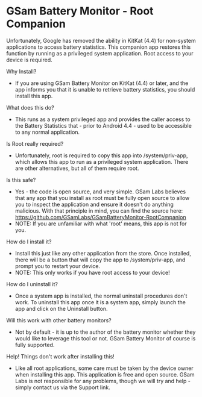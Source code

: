 GSam Battery Monitor - Root Companion
=====================================

Unfortunately, Google has removed the ability in KitKat (4.4) for non-system applications to access battery statistics.  This companion app restores this function by running as a privileged system application.   Root access to your device is required.

Why Install?

* If you are using GSam Battery Monitor on KitKat (4.4) or later, and the app informs you that it is unable to retrieve battery statistics, you should install this app.

What does this do?

* This  runs as a system privileged app and provides the caller access to the Battery Statistics that - prior to Android 4.4 - used to be accessible to any normal application.

Is Root really required?

* Unfortunately, root is required to copy this app into /system/priv-app, which allows this app to run as a privileged system application.  There are other alternatives, but all of them require root. 

Is this safe?

* Yes - the code is open source, and very simple.  GSam Labs believes that any app that you install as root must be fully open source to allow you to inspect the application and ensure it doesn't do anything malicious.  With that principle in mind, you can find the source here: https://github.com/GSamLabs/GSamBatteryMonitor-RootCompanion
* NOTE:  If you are unfamiliar with what 'root' means, this app is not for you.

How do I install it?

* Install this just like any other application from the store.  Once installed, there will be a button that will copy the app to /system/priv-app, and prompt you to restart your device.  
* NOTE:  This only works if you have root access to your device!

How do I uninstall it?

* Once a system app is installed, the normal uninstall procedures don't work.  To uninstall this app once it is a system app, simply launch the app and click on the Uninstall button.

Will this work with other battery monitors?

* Not by default - it is up to the author of the battery monitor whether they would like to leverage this tool or not.  GSam Battery Monitor of course is fully supported.

Help!  Things don't work after installing this!

* Like all root applications, some care must be taken by the device owner when installing this app.  This application is free and open source.  GSam Labs is not responsible for any problems, though we will try and help - simply contact us via the Support link.

